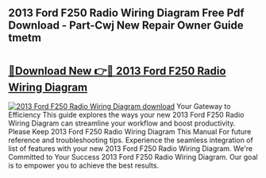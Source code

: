 ## 2013 Ford F250 Radio Wiring Diagram Free Pdf Download - Part-Cwj New Repair Owner Guide tmetm

# <h2><a href="http://dfm4b1h.blite.top/?on=2013+Ford+F250+Radio+Wiring+Diagram">🔗Download New 👉🔴 2013 Ford F250 Radio Wiring Diagram</a></h2>

[![2013 Ford F250 Radio Wiring Diagram download](https://i.imgur.com/lujVjoI.png)](http://dfm4b1h.blite.top/?on=2013+Ford+F250+Radio+Wiring+Diagram)
Your Gateway to Efficiency This guide explores the ways your new 2013 Ford F250 Radio Wiring Diagram can streamline your workflow and boost productivity. Please Keep 2013 Ford F250 Radio Wiring Diagram This Manual For future reference and troubleshooting tips. Experience the seamless integration of list of features with your new 2013 Ford F250 Radio Wiring Diagram. We're Committed to Your Success 2013 Ford F250 Radio Wiring Diagram. Our goal is to empower you to achieve the best results.
